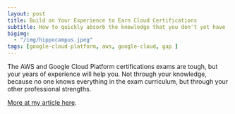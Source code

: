 ```yaml
---
layout: post
title: Build on Your Experience to Earn Cloud Certifications
subtitle: How to quickly absorb the knowledge that you don't yet have
bigimg: 
  - "/img/hippocampus.jpeg"
tags: [google-cloud-platform, aws, google-cloud, gap ]
---
```


 

The AWS and Google Cloud Platform  certifications exams are tough, but  your years of  experience will help you. Not through your knowledge, because no one knows everything in the exam curriculum, but through your other professional strengths. 

[More at my article here](https://blog.doit-intl.com/bring-your-experience-to-the-cloud-certification-891278df5b5). 

